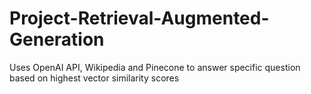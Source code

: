 # Project-Retrieval-Augmented-Generation
Uses OpenAI API, Wikipedia and Pinecone to answer specific question based on highest vector similarity scores
